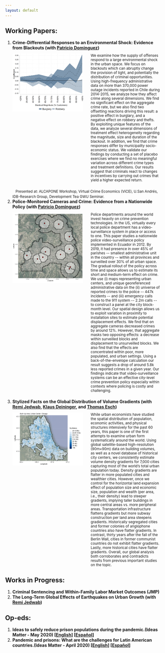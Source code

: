 ```yaml
---
layout: default
---
```


## Working Papers:

<ol>
    <li>
        <strong style="margin-bottom: 10px; display: block;">Crime-Differential Responses to an Environmental Shock: Evidence from Blackouts (with <a href="https://sites.google.com/site/pdomingr/">Patricio Dominguez</a>)</strong> 
        <div style="display: flex; align-items: flex-start; margin-bottom: 20px;">
            <img src="files/coefplot_housepop_buvsro.png" alt="Image description" style="width: 230px; margin-right: 15px;">
            <small style="margin-left: 10px;">We examine how the supply of offenses respond to a large environmental shock in the urban space. We focus on blackouts which can abruptly change the provision of light, and potentially the distribution of criminal opportunities. Using high-frequency administrative data on more than 370,000 power outage incidents reported in Chile during 2014-2015, we analyze how they affect crime along several dimensions. We find no significant effect on the aggregate crime rate, but we also find two offsetting reactions driving this result: a positive effect in burglary, and a negative effect on robbery and thefts. By exploiting unique features of the data, we analyze several dimensions of treatment effect heterogeneity regarding the magnitude, size and duration of the blackout. In addition, we find that crime responses differ by municipality socio-economic status. We validate our findings by conducting a set of placebo exercises where we find no meaningful variation across different crime types and treatment definitions. Our results suggest that criminals react to changes in incentives by carrying out crimes that yield a higher expected return.</small>
        </div>
<small style="margin-left: 10px;"> Presented at: ALCAPONE Workshop, Virtual Crime Economics (ViCE), U.San Andrés, IDB-Research Group, Development Tea GWU Seminar. </small>
    </li>
    <li>
        <strong style="margin-bottom: 10px; display: block;">Police-Monitored Cameras and Crime: Evidence from a Nationwide Policy (with <a href="https://sites.google.com/site/pdomingr/">Patricio Dominguez</a>) </strong> 
        <div style="display: flex; align-items: flex-start; margin-bottom: 20px;">
            <img src="files/grid_Tumbaco.jpg" alt="Image description" style="width: 230px; margin-right: 15px;">
            <small style="margin-left: 10px;">Police departments around the world invest heavily on crime prevention technologies. In the US, virtually every local police department has a video-surveillance system in place or access to one. This paper studies a nationwide police video-surveillance policy implemented in Ecuador in 2012. By 2019, it had presence in over 45% of parishes -- smallest administrative unit in the country -- within all provinces and surveilled over 30% of all urban space. The gradual rollout of the policy across time and space allows us to estimate its short and medium-term effect on crime. We use (i) maps representing urban centers, and unique georeferenced administrative data on the (ii) universe of reported crimes to the police -- 447k incidents -- and (iii) emergency calls made to the 911 system -- 2.2m calls -- to construct a panel at the city block-month level. Our spatial design allows us to exploit variation in proximity to installation sites to estimate potential displacement effects. We find that on aggregate cameras decreased crimes by around 12%. However, that aggregate masks two opposing effects: a decrease within surveilled blocks and displacement to unsurveilled blocks. We also find that the effects are concentrated within poor, more populated, and urban settings. Using a back-of-the-envelope calculation our result suggests a drop of around 5.8k less reported crimes in a given year. Our findings indicate that video-surveillance systems can be an effective city-level crime prevention policy especially within contexts where policing is costly and challenging.</small>
        </div>
    </li>
    <li>
        <strong style="margin-bottom: 10px; display: block;">Stylized Facts on the Global Distribution of Volume Gradients (with <a href="https://www.remijedwab.com/">Remi Jedwab</a>, <a href="https://www.worldbank.org/en/about/people/k/klaus-deininger">Klaus Deininger</a>, and <a href="https://scholar.google.de/citations?user=g2OVq2cAAAAJ&hl=de">Thomas Esch</a>) </strong> 
        <div style="display: flex; align-items: flex-start; margin-bottom: 20px;">
            <img src="files/are_Chicago.jpg" alt="Image description" style="width: 230px; margin-right: 15px;">
            <small style="margin-left: 10px;">While urban economists have studied the spatial distribution of population, economic activities, and physical structures intensively for the past 60 years, this paper is one of the first attempts to examine urban form systematically around the world. Using global satellite-based high-resolution (90m×90m) data on building volumes, as well as a novel database of historical city centers, we consistently estimate volume density gradients for 7,000 cities capturing most of the world’s total urban population today. Density gradients are flatter in more populated cities and wealthier cities. However, once we control for the horizontal land expansion effect of population size and economic size, population and wealth (per area, i.e., their density) lead to steeper gradients, implying taller buildings in more central areas vs. more peripheral areas. Transportation infrastructure flattens gradients but more subway construction per land area steepens gradients. Historically segregated cities and former colonies of anglophone countries also have flatter gradients. In contrast, thirty years after the fall of the Berlin Wall, cities in former communist countries do not exhibit flatter gradients. Lastly, more historical cities have flatter gradients. Overall, our global analysis both corroborates and contradicts results from previous important studies on the topic.</small>
        </div>
    </li>
</ol>

## Works in Progress:
<ol>
    <li><strong style="display: block;">Criminal Sentencing and Within-Family Labor Market Outcomes (JMP)</strong> </li>
    <li><strong style="display: block;">The Long-Term Global Effects of Earthquakes on Urban Growth (with <a href="https://www.remijedwab.com/">Remi Jedwab</a>)</strong></li>
</ol>


## Op-eds:

<ol>
    <li><strong style="display: block;">Ideas to safely reduce prison populations during the pandemic.(Ideas Matter - May 2020) 
        [<a href="https://blogs.iadb.org/ideas-matter/en/ideas-to-safely-reduce-prison-populations-during-the-pandemic/">English</a>] 
        [<a href="https://blogs.iadb.org/ideas-que-cuentan/es/ideas-para-reducir-la-poblacion-carcelaria-de-manera-segura-ante-la-pandemia/">Español</a>]</strong> </li>
    <li><strong style="display: block;">Pandemic and prisons: What are the challenges for Latin American countries.(Ideas Matter - April 2020)
        [<a href="https://blogs.iadb.org/ideas-matter/en/pandemic-and-prisons-what-are-the-challenges-for-latin-american-governments/">English</a>] 
        [<a href="https://blogs.iadb.org/ideas-que-cuentan/es/la-pandemia-y-las-prisiones-cuales-son-los-desafios-para-los-gobiernos-de-america-latina/">Español</a>]</strong></li>
</ol>
